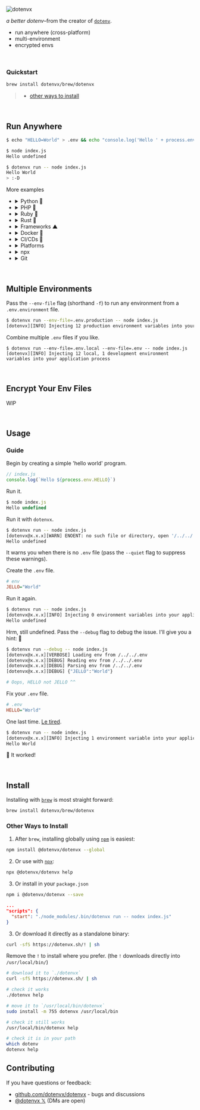 ![dotenvx](https://dotenvx.github.io/better-banner.png)

*a better dotenv*–from the creator of [`dotenv`](https://github.com/motdotla/dotenv).

* run anywhere (cross-platform)
* multi-environment
* encrypted envs

&nbsp;


### Quickstart

```sh
brew install dotenvx/brew/dotenvx
```
> * [other ways to install](#other-ways-to-install)

&nbsp;

## Run Anywhere

```sh
$ echo "HELLO=World" > .env && echo "console.log('Hello ' + process.env.HELLO)" > index.js

$ node index.js
Hello undefined

$ dotenvx run -- node index.js
Hello World
> :-D
```

More examples

* <details><summary>Python 🐍</summary><br>

  ```sh
  $ echo 'import os;print("Hello " + os.getenv("HELLO", ""))' > index.py

  $ dotenvx run -- python3 index.py
  Hello World
  ```

  </details>
* <details><summary>PHP 🐘</summary><br>

  ```sh
  $ echo '<?php echo "Hello {$_SERVER["HELLO"]}\n";' > index.php

  $ dotenvx run -- php index.php
  Hello World
  ```

  </details>
* <details><summary>Ruby 💎</summary><br>

  ```sh
  $ echo 'puts "Hello #{ENV["HELLO"]}"' > index.rb

  $ dotenvx run -- ruby index.rb
  Hello World
  ```

  </details>
* <details><summary>Rust 🦀</summary><br>

  ```sh
  $ echo 'fn main() {let hello = std::env::var("HELLO").unwrap_or("".to_string());println!("Hello {hello}");}' > src/main.rs

  $ dotenvx run -- cargo run
  Hello World
  ```

  </details>
* <details><summary>Frameworks ▲</summary><br>

  ```sh
  $ dotenvx run -- next dev
  $ dotenvx run -- npm start
  $ dotenvx run -- bin/rails s
  $ dotenvx run -- php artisan serve
  ```

  </details>
* <details><summary>Docker 🐳</summary><br>

  ```sh
  $ docker run -it --rm -v $(pwd):/app dotenv/dotenvx run -- node index.js
  ```

  Or in any image:

  ```sh
  FROM node:latest
  RUN echo "HELLO=World" > .env && echo "console.log('Hello ' + process.env.HELLO)" > index.js
  RUN curl https://dotenvx.sh/! | bash
  CMD ["dotenvx", "run", "--", "echo", "Hello $HELLO"]
  ```

  </details>

* <details><summary>CI/CDs 🐙</summary><br>

  ```sh
  examples coming soon
  ```

  </details>
* <details><summary>Platforms</summary><br>

  ```sh
  examples coming soon
  ```

  </details>
* <details><summary>npx</summary><br>

  ```sh
  # alternatively use npx
  $ npx @dotenvx/dotenvx run -- node index.js
  $ npx @dotenvx/dotenvx run -- next dev
  $ npx @dotenvx/dotenvx run -- npm start
  ```

  </details>
* <details><summary>Git</summary><br>

  ```sh
  # use as a git submodule
  $ git dotenvx run -- node index.js
  $ git dotenvx run -- next dev
  $ git dotenvx run -- npm start
  ```

  </details>

&nbsp;

## Multiple Environments

Pass the `--env-file` flag (shorthand `-f`) to run any environment from a `.env.environment` file.

```sh
$ dotenvx run --env-file=.env.production -- node index.js
[dotenvx][INFO] Injecting 12 production environment variables into your application process
```

Combine multiple `.env` files if you like.

```
$ dotenvx run --env-file=.env.local --env-file=.env -- node index.js
[dotenvx][INFO] Injecting 12 local, 1 development environment variables into your application process
```

&nbsp;

## Encrypt Your Env Files

WIP

&nbsp;

## Usage

### Guide

Begin by creating a simple 'hello world' program.

```js
// index.js
console.log(`Hello ${process.env.HELLO}`)
```

Run it.

```js
$ node index.js
Hello undefined
```

Run it with `dotenvx`.

```sh
$ dotenvx run -- node index.js
[dotenvx@x.x.x][WARN] ENOENT: no such file or directory, open '/../../.env'
Hello undefined
```

It warns you when there is no `.env` file (pass the `--quiet` flag to suppress these warnings).

Create the `.env` file.

```ini
# env
JELLO="World"
```

Run it again.

```sh
$ dotenvx run -- node index.js
[dotenvx@x.x.x][INFO] Injecting 0 environment variables into your application process
Hello undefined
```

Hrm, still undefined. Pass the `--debug` flag to debug the issue. I'll give you a hint: 🍮

```sh
$ dotenvx run --debug -- node index.js
[dotenvx@x.x.x][VERBOSE] Loading env from /../../.env
[dotenvx@x.x.x][DEBUG] Reading env from /../../.env
[dotenvx@x.x.x][DEBUG] Parsing env from /../../.env
[dotenvx@x.x.x][DEBUG] {"JELLO":"World"}

# Oops, HELLO not JELLO ^^
```

Fix your `.env` file.

```ini
# .env
HELLO="World"
```

One last time. [Le tired](https://youtu.be/kCpjgl2baLs?t=45).

```sh
$ dotenvx run -- node index.js
[dotenvx@x.x.x][INFO] Injecting 1 environment variable into your application process
Hello World
```

🎉 It worked!

&nbsp;


## Install

Installing with [`brew`](https://brew.sh) is most straight forward:

```sh
brew install dotenvx/brew/dotenvx
```

### Other Ways to Install

1. After `brew`, installing globally using [`npm`](https://www.npmjs.com/package/@dotenvx/dotenvx) is easiest:

```sh
npm install @dotenvx/dotenvx --global
```

2. Or use with [`npx`](https://www.npmjs.com/package/npx):

```sh
npx @dotenvx/dotenvx help
```

3. Or install in your `package.json`

```sh
npm i @dotenvx/dotenvx --save
```
```json
...
"scripts": {
  "start": "./node_modules/.bin/dotenvx run -- nodex index.js"
}
```

3. Or download it directly as a standalone binary:

```sh
curl -sfS https://dotenvx.sh/! | sh
```

Remove the `!` to install where you prefer. (the `!` downloads directly into `/usr/local/bin/`)

```sh
# download it to `./dotenvx`
curl -sfS https://dotenvx.sh/ | sh

# check it works
./dotenvx help

# move it to `/usr/local/bin/dotenvx`
sudo install -m 755 dotenvx /usr/local/bin

# check it still works
/usr/local/bin/dotenvx help

# check it is in your path
which dotenv
dotenvx help
```

## Contributing

If you have questions or feedback:

* [github.com/dotenvx/dotenvx](https://github.com/dotenvx/dotenvx/issues) - bugs and discussions
* [@dotenvx 𝕏](https://x.com/dotenvx) (DMs are open)
